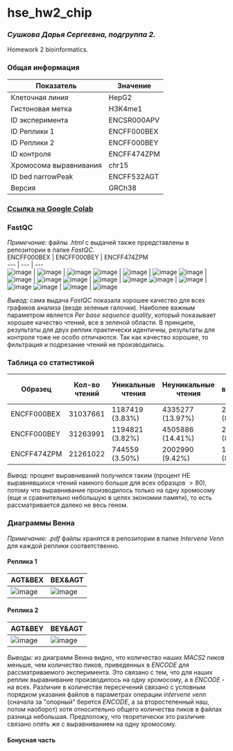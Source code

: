# hse_hw2_chip
### _Сушкова Дарья Сергеевна, подгруппа 2._
Homework 2 bioinformatics.
### Общая информация
Показатель | Значение 
--- | --- 
Клеточная линия | HepG2 
Гистоновая метка | H3K4me1 
ID эксперимента | ENCSR000APV 
ID Реплики 1 | ENCFF000BEX 
ID Реплики 2 | ENCFF000BEY 
ID контроля | ENCFF474ZPM 
Хромосома выравнивания | chr15 
ID bed narrowPeak | ENCFF532AGT 
Версия | GRCh38 
### [Ссылка на Google Colab](https://colab.research.google.com/drive/17GHH--RrzdSspmII-bscAv8RBvqHVSId?usp=sharing)
### FastQC
_Примечание:_ файлы $.html$ с выдачей также прредставлены в репозитории в папке $FastQC.$   
ENCFF000BEX | ENCFF000BEY | ENCFF474ZPM  
--- | --- | ---  
![image](https://user-images.githubusercontent.com/89806836/220106897-95369cea-59ea-461f-a62c-2197f30f7625.png) | ![image](https://user-images.githubusercontent.com/89806836/220109391-d3683ef3-2fd3-4aa4-bb28-d78f8b30b2da.png) | ![image](https://user-images.githubusercontent.com/89806836/220109544-85db3c6d-8a0e-4fa2-b371-75efbe8abf39.png)
![image](https://user-images.githubusercontent.com/89806836/220109674-24b8230a-f2ab-45bf-adce-1ba65daa7bb1.png) | ![image](https://user-images.githubusercontent.com/89806836/220109774-39cddfa9-e8f7-4a38-847b-eacf1bb42a41.png) | ![image](https://user-images.githubusercontent.com/89806836/220109839-1705fb9d-7491-4208-9ba3-6bba1e9d42df.png) 
![image](https://user-images.githubusercontent.com/89806836/220110310-b3a961ea-f11c-4403-9406-369c91798c3b.png) | ![image](https://user-images.githubusercontent.com/89806836/220110405-8bcf3afb-64ea-4b5c-ab7b-ca06819642c0.png) | ![image](https://user-images.githubusercontent.com/89806836/220110492-54a74c05-2432-4067-9cee-7257947618ed.png)
![image](https://user-images.githubusercontent.com/89806836/220110701-8f02f7ac-dabb-4b26-9c9a-6dfa0b5ecd24.png) | ![image](https://user-images.githubusercontent.com/89806836/220110777-03375332-b0d5-41e3-b785-42ec74840b0e.png) | ![image](https://user-images.githubusercontent.com/89806836/220110871-487d76c5-38d8-4f9e-94c6-f6d7cf177229.png) 
![image](https://user-images.githubusercontent.com/89806836/220111005-4ac13735-ed43-4d40-99b0-09267e76bff5.png) | ![image](https://user-images.githubusercontent.com/89806836/220111109-f6204ea9-b5b6-4267-8508-8b02553d75bf.png) | ![image](https://user-images.githubusercontent.com/89806836/220111201-7acb1f90-204f-4ce0-8ee6-527fadad4e31.png)
![image](https://user-images.githubusercontent.com/89806836/220111296-d9079029-88a4-4b20-af61-08a1a16fedbe.png) | ![image](https://user-images.githubusercontent.com/89806836/220111371-e6f182cd-5f52-4fa6-8894-207f34dd57c6.png) | ![image](https://user-images.githubusercontent.com/89806836/220111414-a91f5eb1-4b84-4141-b435-5d8dc85b0141.png)   

_Вывод:_ сама выдача $FastQC$ показала хорошее качество для всех графиков анализа (везде зеленые галочки). Наиболее важным параметром является $Per\ base\ sequence\ quality,$ который показывает хорошее качество чтений, все в зеленой области. В принципе, результаты для двух реплик практически идентичны, результаты для контроля тоже не особо отличаются. Так как качество хорошее, то фильтрация и подрезание чтений не производились.
### Таблица со статистикой
Образец | Кол-во чтений | Уникальные чтения | Неуникальные чтения | Не выравнявшиеся чтения 
--- | --- | --- | --- | --- 
ENCFF000BEX | 31037661 | 1187419 (3.83%) | 4335277 (13.97%) | 25514965 (82.21%) 
ENCFF000BEY | 31263991 | 1194821 (3.82%) | 4505886 (14.41%) | 25563284 (81.77%) 
ENCFF474ZPM | 21261022 | 744559 (3.50%) | 2002990 (9.42%) | 18513473 (87.08%) 
    
_Вывод:_ процент выравниваний получился таким (процент НЕ выравнявшихся чтений намного больше для всех образцов $>80$), потому что выравнивание производилось только на одну хромосому (еще и сравнительно небольшую в целях экономии памяти), то есть рассматривается далеко не весь геном.   
### Диаграммы Венна
_Примечание:_ $.pdf$ файлы хранятся в репозитории в папке $Intervene\ Venn$ для каждой реплики соответственно.
#### Реплика 1
AGT&BEX | BEX&AGT 
--- | --- 
![image](https://user-images.githubusercontent.com/89806836/220063010-c3edae49-d01d-451d-b7e9-e117c8a9c7bc.png) | ![image](https://user-images.githubusercontent.com/89806836/220063335-7167fe79-9823-4279-9360-5b668f8d1046.png) 
#### Реплика 2
AGT&BEY | BEY&AGT 
--- | --- 
![image](https://user-images.githubusercontent.com/89806836/220085145-85667f3a-9bbb-4f23-839c-6981a62f84cc.png) | ![image](https://user-images.githubusercontent.com/89806836/220085247-a7bb2495-736f-476c-847d-a14a43bee377.png) 
   
_Выводы:_ из диаграмм Венна видно, что количество наших $MACS2$ пиков меньше, чем количество пиков, приведенных в $ENCODE$ для рассматриваемого эксперимента. Это связано с тем, что для наших реплик выравнивание производилось на одну хромосому, а в $ENCODE$ - на всех. Различие в количестве пересечений связано с условным порядком указания файлов в параметрах операции $intervene\ venn$ (сначала за "опорный" берется $ENCODE$, а за второстепенный наш, потом наоборот) хотя относительно общего количества пиков в файлах разница небольшая. Предположу, что теоретически это различие связано опять же с выравниванием на одну хромосому.
#### Бонусная часть
